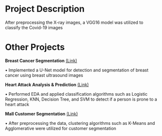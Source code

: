 # Project Description

After preprocessing the X-ray images, a VGG16 model was utilized to classify the Covid-19 images

# Other Projects

**Breast Cancer Segmentation** [(Link)](https://github.com/sadrahkm/Breast-Cancer-Segmentation)

• Implemented a U-Net model for detection and segmentation of breast cancer using breast ultrasound images

**Heart Attack Analysis & Prediction** [(Link)](https://github.com/sadrahkm/ML-Projects)

• Performed EDA and applied classification algorithms such as Logistic Regression, KNN, Decision Tree, and SVM to detect if a person is prone to a heart attack

**Mall Customer Segmentation** [(Link)](https://github.com/sadrahkm/ML-Projects)

• After preprocessing the data, clustering algorithms such as K-Means and Agglomerative were utilized for customer segmentation
